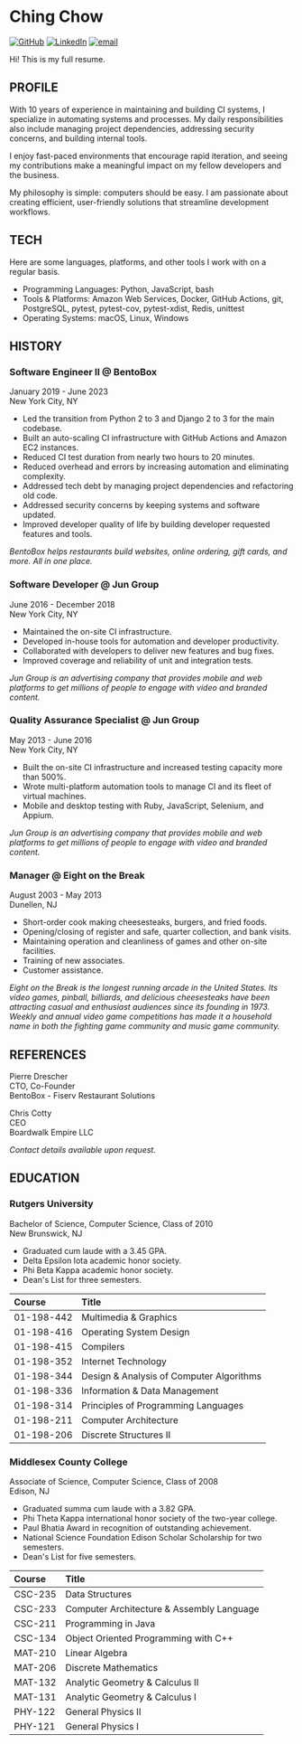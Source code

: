 # Ching Chow

[![GitHub](https://img.shields.io/badge/github--lightgrey.svg)](https://github.com/chingc) [![LinkedIn](https://img.shields.io/badge/linkedin--blue.svg)](https://www.linkedin.com/in/chingc) [![email](https://img.shields.io/badge/email--brightgreen.svg)](mailto:chingc@fastmail.com?subject=About%20your%20resume%20on%20GitHub)

Hi! This is my full resume.

## PROFILE

With 10 years of experience in maintaining and building CI systems, I specialize in automating systems and processes. My daily responsibilities also include managing project dependencies, addressing security concerns, and building internal tools.

I enjoy fast-paced environments that encourage rapid iteration, and seeing my contributions make a meaningful impact on my fellow developers and the business.

My philosophy is simple: computers should be easy. I am passionate about creating efficient, user-friendly solutions that streamline development workflows.

## TECH

Here are some languages, platforms, and other tools I work with on a regular basis.

- Programming Languages: Python, JavaScript, bash
- Tools & Platforms: Amazon Web Services, Docker, GitHub Actions, git, PostgreSQL, pytest, pytest-cov, pytest-xdist, Redis, unittest
- Operating Systems: macOS, Linux, Windows

## HISTORY

### Software Engineer II @ BentoBox

January 2019 - June 2023<br/>
New York City, NY

- Led the transition from Python 2 to 3 and Django 2 to 3 for the main codebase.
- Built an auto-scaling CI infrastructure with GitHub Actions and Amazon EC2 instances.
- Reduced CI test duration from nearly two hours to 20 minutes.
- Reduced overhead and errors by increasing automation and eliminating complexity.
- Addressed tech debt by managing project dependencies and refactoring old code.
- Addressed security concerns by keeping systems and software updated.
- Improved developer quality of life by building developer requested features and tools.

_BentoBox helps restaurants build websites, online ordering, gift cards, and more. All in one place._

### Software Developer @ Jun Group

June 2016 - December 2018<br/>
New York City, NY

- Maintained the on-site CI infrastructure.
- Developed in-house tools for automation and developer productivity.
- Collaborated with developers to deliver new features and bug fixes.
- Improved coverage and reliability of unit and integration tests.

_Jun Group is an advertising company that provides mobile and web platforms to get millions of people to engage with video and branded content._

### Quality Assurance Specialist @ Jun Group

May 2013 - June 2016<br/>
New York City, NY

- Built the on-site CI infrastructure and increased testing capacity more than 500%.
- Wrote multi-platform automation tools to manage CI and its fleet of virtual machines.
- Mobile and desktop testing with Ruby, JavaScript, Selenium, and Appium.

_Jun Group is an advertising company that provides mobile and web platforms to get millions of people to engage with video and branded content._

### Manager @ Eight on the Break

August 2003 - May 2013<br/>
Dunellen, NJ

- Short-order cook making cheesesteaks, burgers, and fried foods.
- Opening/closing of register and safe, quarter collection, and bank visits.
- Maintaining operation and cleanliness of games and other on-site facilities.
- Training of new associates.
- Customer assistance.

_Eight on the Break is the longest running arcade in the United States. Its video games, pinball, billiards, and delicious cheesesteaks have been attracting casual and enthusiast audiences since its founding in 1973. Weekly and annual video game competitions has made it a household name in both the fighting game community and music game community._

## REFERENCES

Pierre Drescher<br/>
CTO, Co-Founder<br/>
BentoBox - Fiserv Restaurant Solutions

Chris Cotty<br/>
CEO<br/>
Boardwalk Empire LLC

_Contact details available upon request._

## EDUCATION

### Rutgers University

Bachelor of Science, Computer Science, Class of 2010<br/>
New Brunswick, NJ

- Graduated cum laude with a 3.45 GPA.
- Delta Epsilon Iota academic honor society.
- Phi Beta Kappa academic honor society.
- Dean's List for three semesters.

| Course     | Title                                    |
| :--------- | :--------------------------------------- |
| 01-198-442 | Multimedia & Graphics                    |
| 01-198-416 | Operating System Design                  |
| 01-198-415 | Compilers                                |
| 01-198-352 | Internet Technology                      |
| 01-198-344 | Design & Analysis of Computer Algorithms |
| 01-198-336 | Information & Data Management            |
| 01-198-314 | Principles of Programming Languages      |
| 01-198-211 | Computer Architecture                    |
| 01-198-206 | Discrete Structures II                   |

### Middlesex County College

Associate of Science, Computer Science, Class of 2008<br/>
Edison, NJ

- Graduated summa cum laude with a 3.82 GPA.
- Phi Theta Kappa international honor society of the two-year college.
- Paul Bhatia Award in recognition of outstanding achievement.
- National Science Foundation Edison Scholar Scholarship for two semesters.
- Dean's List for five semesters.

| Course  | Title                                     |
| :------ | :---------------------------------------- |
| CSC-235 | Data Structures                           |
| CSC-233 | Computer Architecture & Assembly Language |
| CSC-211 | Programming in Java                       |
| CSC-134 | Object Oriented Programming with C++      |
| MAT-210 | Linear Algebra                            |
| MAT-206 | Discrete Mathematics                      |
| MAT-132 | Analytic Geometry & Calculus II           |
| MAT-131 | Analytic Geometry & Calculus I            |
| PHY-122 | General Physics II                        |
| PHY-121 | General Physics I                         |
